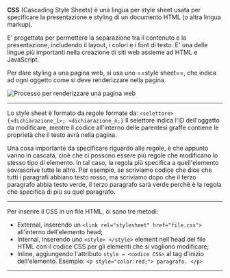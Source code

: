 **CSS** (Cascading Style Sheets) è una lingua per style sheet usata per specificare la presentazione e styling di un documento HTML (o altra lingua markup).

E' progettata per permettere la separazione tra il contenuto e la presentazione, includendo il layout, i colori e i font di testo.
E' una delle lingue più importanti nella creazione di siti web assieme ad HTML e JavaScript.

Per dare styling a una pagina web, si usa uno ==style sheet==, che indica ad ogni oggetto come si deve renderizzare nella pagina.

![Processo per renderizzare una pagina web](https://developer.mozilla.org/en-US/docs/Learn/CSS/First_steps/How_CSS_works/rendering.svg)

---

Lo style sheet è formato da regole formate da:
`<selettore> {<dichiarazione_1>; <dichiarazione_n;}`
Il selettore indica l'ID dell'oggetto da modificare, mentre il codice all'interno delle parentesi graffe contiene le proprietà che il testo avrà nella pagina.

Una cosa importante da specificare riguardo alle regole, è che appunto vanno in cascata, cioè che ci possono essere più regole che modificano lo stesso tipo di elemento.
In tal caso, la regola più specifica a quell'elemento sovrascrive tutte le altre.
Per esempio, se scriviamo codice che dice che tutti i paragrafi abbiano testo rosso, ma scriviamo dopo che il terzo paragrafo abbia testo verde, il terzo paragrafo sarà verde perchè è la regola che specifica di più su quel paragrafo.

---

Per inserire il CSS in un file HTML, ci sono tre metodi:

- External, inserendo un `<link rel="stylesheet" href="file.css">` all'interno dell'elemento head;
- Internal, inserendo uno `<style> </style>` element nell'head del file HTML con il codice CSS per gli elementi che si vogliono modificare;
- Inline, aggiungendo l'attributo `style = <codice CSS>` al tag d'inizio dell'elemento.
  Esempio: `<p style="color:red;"> paragrafo. </p>`

---
